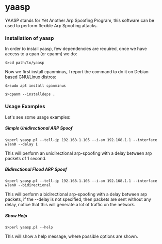 <h1>yaasp</h1>

YAASP stands for Yet Another Arp Spoofing Program, this software can be used to perform 
flexible Arp Spoofing attacks.

<h3>Installation of yaasp</h3>

In order to install yaasp, few dependencies are required, once we have access to a cpan (or cpanm) we do:

```$>cd path/to/yaasp```

Now we first install cpanminus, I report the command to do it on Debian based GNU/Linux distros:

```$>sudo apt install cpanminus```

```$>cpanm --installdeps . ```

<h3>Usage Examples</h3>

Let's see some usage examples:

<h5>Simple Unidirectional ARP Spoof</h5>

```$>perl yaasp.pl --tell-ip 192.168.1.105 --i-am 192.168.1.1 --interface wlan0 --delay 1```

This will perform an unidirectional arp-spoofing with a delay between arp packets
of 1 second.


<h5>Bidirectional Flood ARP Spoof</h5>

```$>perl yaasp.pl --tell-ip 192.168.1.105 --i-am 192.168.1.1 --interface wlan0 --bidirectional``` 

This will perform a bidirectional arp-spoofing with a delay between arp packets,
if the --delay is not specified, then packets are sent without any delay,
notice that this will generate a lot of traffic on the network.


<h5>Show Help</h5>

```$>perl yaasp.pl --help``` 

This will show a help message, where possible options are shown.

